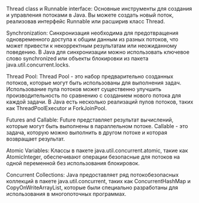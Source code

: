 Thread class и Runnable interface: Основные инструменты для создания и управления потоками в Java. Вы можете создать новый поток, реализовав интерфейс Runnable или расширив класс Thread.

Synchronization: Синхронизация необходима для предотвращения одновременного доступа к общим данным из разных потоков, что может привести к некорректным результатам или неожиданному поведению. В Java для синхронизации можно использовать ключевое слово synchronized или объекты блокировки из пакета java.util.concurrent.locks.

Thread Pool: Thread Pool - это набор предварительно созданных потоков, которые могут быть использованы для выполнения задач. Использование пула потоков может существенно улучшить производительность по сравнению с созданием нового потока для каждой задачи. В Java есть несколько реализаций пулов потоков, таких как ThreadPoolExecutor и ForkJoinPool.

Futures and Callable: Future представляет результат вычислений, которые могут быть выполнены в параллельном потоке. Callable - это задача, которую можно выполнить в другом потоке и которая возвращает результат.

Atomic Variables: Классы в пакете java.util.concurrent.atomic, такие как AtomicInteger, обеспечивают операции безопасные для потоков на одной переменной без использования блокировок.

Concurrent Collections: Java предоставляет ряд потокобезопасных коллекций в пакете java.util.concurrent, таких как ConcurrentHashMap и CopyOnWriteArrayList, которые были специально разработаны для использования в многопоточных программах.